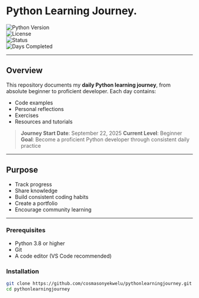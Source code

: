 # Python Learning Journey.

![Python Version](https://img.shields.io/badge/python-3.8+-blue.svg)  
![License](https://img.shields.io/badge/license-MIT-green.svg)  
![Status](https://img.shields.io/badge/status-active-brightgreen.svg)  
![Days Completed](https://img.shields.io/badge/days-6-orange.svg)

---

## Overview

This repository documents my **daily Python learning journey**, from absolute beginner to proficient developer. Each day contains:

- Code examples
- Personal reflections
- Exercises
- Resources and tutorials

> **Journey Start Date**: September 22, 2025
> **Current Level**: Beginner  
> **Goal**: Become a proficient Python developer through consistent daily practice

---

## Purpose

- Track progress
- Share knowledge
- Build consistent coding habits
- Create a portfolio
- Encourage community learning

---

### Prerequisites

- Python 3.8 or higher
- Git
- A code editor (VS Code recommended)

### Installation

```bash
git clone https://github.com/cosmasonyekwelu/pythonlearningjourney.git
cd pythonlearningjourney

```
